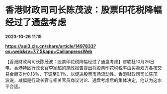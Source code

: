 # 香港财政司司长陈茂波：股票印花税降幅经过了通盘考虑

**2023-10-26 11:15**

**https://api3.cls.cn/share/article/1497833?os=web&sv=7.7.5&app=CailianpressWeb**

【香港财政司司长陈茂波：股票印花税降幅经过了通盘考虑】财联社10月26日电，香港特区行政长官李家超的施政报告提出将股票印花税税率由买卖双方各按交易金额支付0.13%，下调至0.1%，以促进股票市场流动性。香港财政司司长陈茂波说，减幅是行政长官与相关官员商议讨论、通盘考虑后的集体决定，他认为这水平合适。
